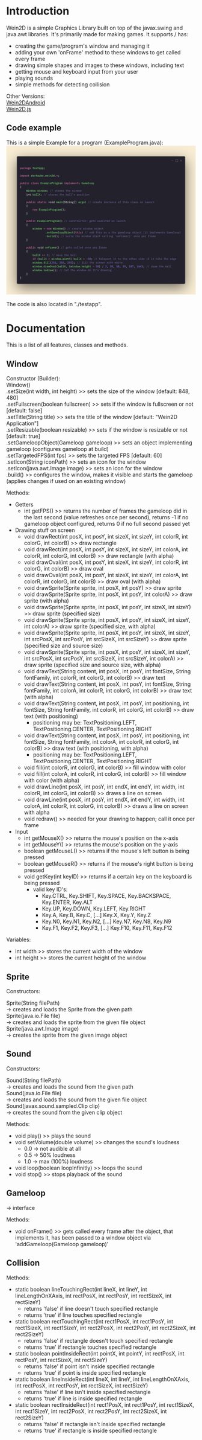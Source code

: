 # Introduction
Wein2D is a simple Graphics Library built on top of the javax.swing and java.awt libraries. It's primarily made for making games. It supports / has:
- creating the game/program's window and managing it
- adding your own 'onFrame' method to these windows to get called every frame
- drawing simple shapes and images to these windows, including text
- getting mouse and keyboard input from your user
- playing sounds
- simple methods for detecting collision

Other Versions:  
[Wein2DAndroid](https://www.github.com/devtaube/wein2dandroid)  
[Wein2D.js](https://www.github.com/devtaube/wein2d.js)  

## Code example
This is a simple Example for a program (ExampleProgram.java):
![ExampleProgram.java](https://github.com/devtaube/wein2d/blob/main/markdown_images/exampleprogramclassnew.png?raw=true)

The code is also located in "./testapp".

# Documentation
This is a list of all features, classes and methods.

## Window
Constructor (Builder):  
Window()  
.setSize(int width, int height) >> sets the size of the window [default: 848, 480]  
.setFullscreen(boolean fullscreen) >> sets if the window is fullscreen or not [default: false]  
.setTitle(String title) >> sets the title of the window [default: "Wein2D Application"]  
.setResizable(boolean resizable) >> sets if the window is resizable or not [default: true]  
.setGameloopObject(Gameloop gameloop) >> sets an object implementing gameloop (configures gameloop at build)  
.setTargetedFPS(int fps) >> sets the targeted FPS [default: 60]  
.setIcon(String iconPath) >> sets an icon for the window  
.setIcon(java.awt.Image image) >> sets an icon for the window  
.build() >> configures the window, makes it visible and starts the gameloop (applies changes if used on an existing window)  

Methods:
- Getters
   - int getFPS() >> returns the number of frames the gameloop did in the last second (value refreshes once per second), returns -1 if no gameloop object configured, returns 0 if no full second passed yet
- Drawing stuff on screen
   - void drawRect(int posX, int posY, int sizeX, int sizeY, int colorR, int colorG, int colorB) >> draw rectangle
   - void drawRect(int posX, int posY, int sizeX, int sizeY, int colorA, int colorR, int colorG, int colorB) >> draw rectangle (with alpha)
   - void drawOval(int posX, int posY, int sizeX, int sizeY, int colorR, int colorG, int colorB) >> draw oval
   - void drawOval(int posX, int posY, int sizeX, int sizeY, int colorA, int colorR, int colorG, int colorB) >> draw oval (with alpha)
   - void drawSprite(Sprite sprite, int posX, int posY) >> draw sprite
   - void drawSprite(Sprite sprite, int posX, int posY, int colorA) >> draw sprite (with alpha)
   - void drawSprite(Sprite sprite, int posX, int posY, int sizeX, int sizeY) >> draw sprite (specified size)
   - void drawSprite(Sprite sprite, int posX, int posY, int sizeX, int sizeY, int colorA) >> draw sprite (specified size, with alpha)
   - void drawSprite(Sprite sprite, int posX, int posY, int sizeX, int sizeY, int srcPosX, int srcPosY, int srcSizeX, int srcSizeY) >> draw sprite (specified size and source size)
   - void drawSprite(Sprite sprite, int posX, int posY, int sizeX, int sizeY, int srcPosX, int srcPosY, int srcSizeX, int srcSizeY, int colorA) >> draw sprite (specified size and source size, with alpha)
   - void drawText(String content, int posX, int posY, int fontSize, String fontFamily, int colorR, int colorG, int colorB) >> draw text
   - void drawText(String content, int posX, int posY, int fontSize, String fontFamily, int colorA, int colorR, int colorG, int colorB) >> draw text (with alpha)
   - void drawText(String content, int posX, int posY, int positioning, int fontSize, String fontFamily, int colorR, int colorG, int colorB) >> draw text (with positioning)
        - positioning may be: TextPositioning.LEFT, TextPositioning.CENTER, TextPositioning.RIGHT
   - void drawText(String content, int posX, int posY, int positioning, int fontSize, String fontFamily, int colorA, int colorR, int colorG, int colorB) >> draw text (with positioning, with alpha)
        - positioning may be: TextPositioning.LEFT, TextPositioning.CENTER, TextPositioning.RIGHT
   - void fill(int colorR, int colorG, int colorB) >> fill window with color
   - void fill(int colorA, int colorR, int colorG, int colorB) >> fill window with color (with alpha)
   - void drawLine(int posX, int posY, int endX, int endY, int width, int colorR, int colorG, int colorB) >> draws a line on screen
   - void drawLine(int posX, int posY, int endX, int endY, int width, int colorA, int colorR, int colorG, int colorB) >> draws a line on screen with alpha
   - void redraw() >> needed for your drawing to happen; call it once per frame
- Input
   - int getMouseX() >> returns the mouse's position on the x-axis
   - int getMouseY() >> returns the mouse's position on the y-axis
   - boolean getMouseL() >> returns if the mouse's left button is being pressed
   - boolean getMouseR() >> returns if the mouse's right button is being pressed
   - void getKey(int keyID) >> returns if a certain key on the keyboard is being pressed
       - valid key ID's:
         - Key.CTRL, Key.SHIFT, Key.SPACE, Key.BACKSPACE, Key.ENTER, Key.ALT
         - Key.UP, Key.DOWN, Key.LEFT, Key.RIGHT
         - Key.A, Key.B, Key.C, [...] Key.X, Key.Y, Key.Z
         - Key.N0, Key.N1, Key.N2, [...] Key.N7, Key.N8, Key.N9
         - Key.F1, Key.F2, Key.F3, [...] Key.F10, Key.F11, Key.F12

Variables:  
- int width >> stores the current width of the window
- int height >> stores the current height of the window

## Sprite
Constructors:  

Sprite(String filePath)  
-> creates and loads the Sprite from the given path  
Sprite(java.io.File file)  
-> creates and loads the sprite from the given file object  
Sprite(java.awt.Image image)  
-> creates the sprite from the given image object  

## Sound
Constructors:  

Sound(String filePath)  
-> creates and loads the sound from the given path  
Sound(java.io.File file)  
-> creates and loads the sound from the given file object  
Sound(javax.sound.sampled.Clip clip)  
-> creates the sound from the given clip object  

Methods:
 - void play() >> plays the sound
 - void setVolume(double volume) >> changes the sound's loudness
     - 0.0 -> not audible at all
     - 0.5 -> 50% loudness
     - 1.0 -> max (100%) loudness
 - void loop(boolean loopInfinitly) >> loops the sound
 - void stop() >> stops playback of the sound

## Gameloop
-> interface  

Methods:
  - void onFrame() >> gets called every frame after the object, that implements it, has been passed to a window object via 'addGameloop(Gameloop gameloop)'

## Collision
Methods:
 - static boolean lineTouchingRect(int lineX, int lineY, int lineLengthOnXAxis, int rectPosX, int rectPosY, int rectSizeX, int rectSizeY)
     - returns 'false' if line doesn't touch specified rectangle
     - returns 'true' if line touches specified rectangle
 - static boolean rectTouchingRect(int rect1PosX, int rect1PosY, int rect1SizeX, int rect1SizeY, int rect2PosX, int rect2PosY, int rect2SizeX, int rect2SizeY)
     - returns 'false' if rectangle doesn't touch specified rectangle
     - returns 'true' if rectangle touches specified rectangle
 - static boolean pointInsideRect(int pointX, int pointY, int rectPosX, int rectPosY, int rectSizeX, int rectSizeY)
     - returns 'false' if point isn't inside specified rectangle
     - returns 'true' if point is inside specified rectangle
 - static boolean lineInsideRect(int lineX, int lineY, int lineLengthOnXAxis, int rectPosX, int rectPosY, int rectSizeX, int rectSizeY)
     - returns 'false' if line isn't inside specified rectangle
     - returns 'true' if line is inside specified rectangle
 - static boolean rectInsideRect(int rect1PosX, int rect1PosY, int rect1SizeX, int rect1SizeY, int rect2PosX, int rect2PosY, int rect2SizeX, int rect2SizeY)
     - returns 'false' if rectangle isn't inside specified rectangle
     - returns 'true' if rectangle is inside specified rectangle

